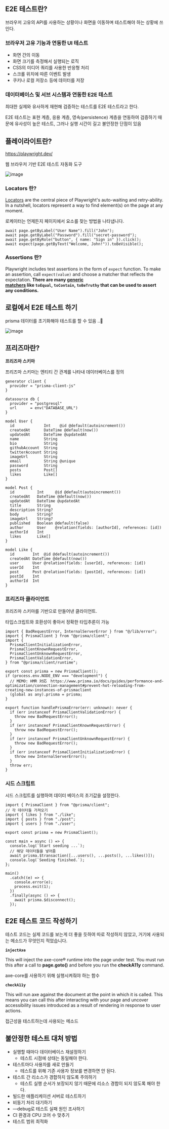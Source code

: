 ## E2E 테스트란?

브라우저 고유의 API를 사용하는 상황이나 화면을 이동하며 테스트해야 하는 상황에 쓰인다.

### 브라우저 고유 기능과 연동한 UI 테스트

- 화면 간의 이동
- 화면 크기를 측정해서 실행되는 로직
- CSS의 미디어 쿼리를 사용한 반응형 처리
- 스크롤 위치에 따른 이벤트 발생
- 쿠키나 로컬 저장소 등에 데이터를 저장

### 데이터베이스 및 서브 시스템과 연동한 E2E 테스트

최대한 실제와 유사하게 재현해 검증하는 테스트를 E2E 테스트라고 한다.

E2E 테스트는 표현 계층, 응용 계층, 영속(persistence) 계층을 연동하여 검증하기 때문에 유사성이 높은 테스트, 그러나 실행 시간이 길고 불안정한 단점이 있음

## 플레이라이트란?

https://playwright.dev/

웹 브라우저 기반 E2E 테스트 자동화 도구

![image](https://github.com/user-attachments/assets/4e0adc95-da3f-446c-b532-f6664f8d11a3)

### Locators 란?

[Locators](https://playwright.dev/docs/api/class-locator) are the central piece of Playwright's auto-waiting and retry-ability. In a nutshell, locators represent a way to find element(s) on the page at any moment.

로케이터는 언제든지 페이지에서 요소를 찾는 방법을 나타냅니다.

```tsx
await page.getByLabel("User Name").fill("John");
await page.getByLabel("Password").fill("secret-password");
await page.getByRole("button", { name: "Sign in" }).click();
await expect(page.getByText("Welcome, John!")).toBeVisible();
```

### Assertions 란?

Playwright includes test assertions in the form of `expect` function. To make an assertion, call `expect(value)` and choose a matcher that reflects the expectation. **There are many [generic matchers](https://playwright.dev/docs/api/class-genericassertions) like `toEqual`, `toContain`, `toBeTruthy` that can be used to assert any conditions.**

## 로컬에서 E2E 테스트 하기

prisma 데이터를 초기화해야 테스트를 할 수 있음 ..🥹

![image](https://github.com/user-attachments/assets/54ca7146-d2d4-48aa-b4a3-fce01b1464d4)

## 프리즈마란?

**프리즈마 스키마**

프리즈마 스키마는 엔티티 간 관계를 나타내 데이터베이스를 정의

```tsx
generator client {
  provider = "prisma-client-js"
}

datasource db {
  provider = "postgresql"
  url      = env("DATABASE_URL")
}

model User {
  id             Int    @id @default(autoincrement())
  createdAt      DateTime @default(now())
  updatedAt      DateTime @updatedAt
  name           String
  bio            String
  githubAccount  String
  twitterAccount String
  imageUrl       String
  email          String @unique
  password       String
  posts          Post[]
  likes          Like[]
}

model Post {
  id          Int     @id @default(autoincrement())
  createdAt   DateTime @default(now())
  updatedAt   DateTime @updatedAt
  title       String
  description String?
  body        String?
  imageUrl    String?
  published   Boolean @default(false)
  author      User    @relation(fields: [authorId], references: [id])
  authorId    Int
  likes       Like[]
}

model Like {
  id        Int  @id @default(autoincrement())
  createdAt DateTime @default(now())
  user      User @relation(fields: [userId], references: [id])
  userId    Int
  post      Post @relation(fields: [postId], references: [id])
  postId    Int
  authorId  Int
}

```

### 프리즈마 클라이언트

프리즈마 스키마를 기반으로 만들어낸 클라이언트.

타입스크립트와 호환성이 좋아서 정확한 타입추론이 가능

```tsx
import { BadRequestError, InternalServerError } from "@/lib/error";
import { PrismaClient } from "@prisma/client";
import {
  PrismaClientInitializationError,
  PrismaClientKnownRequestError,
  PrismaClientUnknownRequestError,
  PrismaClientValidationError,
} from "@prisma/client/runtime";

export const prisma = new PrismaClient();
if (process.env.NODE_ENV === "development") {
  // MEMO: HMR 対応　https://www.prisma.io/docs/guides/performance-and-optimization/connection-management#prevent-hot-reloading-from-creating-new-instances-of-prismaclient
  (global as any).prisma = prisma;
}

export function handlePrismaError(err: unknown): never {
  if (err instanceof PrismaClientValidationError) {
    throw new BadRequestError();
  }
  if (err instanceof PrismaClientKnownRequestError) {
    throw new BadRequestError();
  }
  if (err instanceof PrismaClientUnknownRequestError) {
    throw new BadRequestError();
  }
  if (err instanceof PrismaClientInitializationError) {
    throw new InternalServerError();
  }
  throw err;
}
```

### 시드 스크립트

시드 스크립트를 실행하여 데이터 베이스의 초기값을 설정한다.

```tsx
import { PrismaClient } from "@prisma/client";
// 각 데이터들 가져오기
import { likes } from "./like";
import { posts } from "./post";
import { users } from "./user";

export const prisma = new PrismaClient();

const main = async () => {
  console.log(`Start seeding ...`);
  // 해당 데이터들을 넣어줌
  await prisma.$transaction([...users(), ...posts(), ...likes()]);
  console.log(`Seeding finished.`);
};

main()
  .catch((e) => {
    console.error(e);
    process.exit(1);
  })
  .finally(async () => {
    await prisma.$disconnect();
  });
```

## E2E 테스트 코드 작성하기

테스트 코드는 실제 코드를 보는게 더 좋을 듯하여 따로 작성하지 않았고, 거기에 사용되는 메소드가 무엇인지 적었습니다.

**`injectAxe`**

This will inject the axe-core® runtime into the page under test. You must run this after a call to **page.goto()** and before you run the **checkA11y** command.

axe-core를 사용하기 위해 실행시켜줘야 하는 함수

**`checkA11y`**

This will run axe against the document at the point in which it is called. This means you can call this after interacting with your page and uncover accessibility issues introduced as a result of rendering in response to user actions.

접근성을 테스트하는데 사용되는 메소드

## 불안정한 테스트 대처 방법

- 실행할 때마다 데이터베이스 재설정하기
  - 테스트 시점에 상태는 동일해야 한다.
- 테스트마다 사용자를 새로 만들기
  - 테스트를 위해 기존 사용자 정보를 변경하면 안 된다.
- 테스트 간 리소스가 경합하지 않도록 주의하기
  - 테스트 실행 순서가 보장되지 않기 때문에 리소스 경합이 되지 않도록 해야 한다.
- 빌드한 애플리케이션 서버로 테스트하기
- 비동기 처리 대기하기
- —debug로 테스트 실패 원인 조사하기
- CI 환경과 CPU 코어 수 맞추기
- 테스트 범위 최적화
